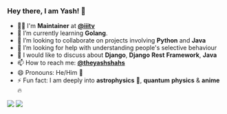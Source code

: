 ### Hey there, I am Yash! 👋

<!--
**yashshah2820/yashshah2820** is a ✨ _special_ ✨ repository because its `README.md` (this file) appears on your GitHub profile. -->

- 👨‍✈️ I'm __Maintainer__ at **[@iiitv](https://github.com/iiitv)**
- 🌱 I’m currently learning **Golang**.
- 👯 I’m looking to collaborate on projects involving **Python** and **Java**
- 🤔 I’m looking for help with understanding people's selective behaviour
- 💬 I would like to discuss about **Django**, **Django** **Rest** **Framework**, **Java**
- 📫 How to reach me: **[@theyashshahs](https://theyashshahs.com/)**
- 😄 Pronouns: He/Him :man:
- ⚡ Fun fact: I am deeply into **astrophysics** :rocket:, **quantum** **physics** & **anime** :fire:

<img src="https://github-readme-stats.vercel.app/api?username=theyashshahs&hide_border=true&show_icons=true">

<img src="https://github-readme-stats.vercel.app/api/top-langs/?username=theyashshahs&hide_border=true&hide=javascript,html">
